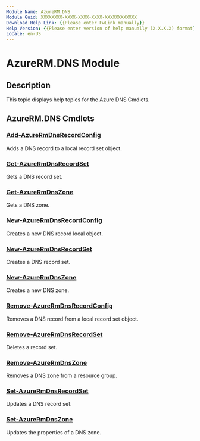 ```yaml
---
Module Name: AzureRM.DNS
Module Guid: XXXXXXXX-XXXX-XXXX-XXXX-XXXXXXXXXXXX
Download Help Link: {{Please enter FwLink manually}}
Help Version: {{Please enter version of help manually (X.X.X.X) format}}
Locale: en-US
---
```


# AzureRM.DNS Module
## Description
This topic displays help topics for the Azure DNS Cmdlets. 

## AzureRM.DNS Cmdlets
### [Add-AzureRmDnsRecordConfig](.\Add-AzureRmDnsRecordConfig.md)
Adds a DNS record to a local record set object.


### [Get-AzureRmDnsRecordSet](.\Get-AzureRmDnsRecordSet.md)
Gets a DNS record set.


### [Get-AzureRmDnsZone](.\Get-AzureRmDnsZone.md)
Gets a DNS zone.


### [New-AzureRmDnsRecordConfig](.\New-AzureRmDnsRecordConfig.md)
Creates a new DNS record local object.


### [New-AzureRmDnsRecordSet](.\New-AzureRmDnsRecordSet.md)
Creates a DNS record set.


### [New-AzureRmDnsZone](.\New-AzureRmDnsZone.md)
Creates a new DNS zone.


### [Remove-AzureRmDnsRecordConfig](.\Remove-AzureRmDnsRecordConfig.md)
Removes a DNS record from a local record set object.


### [Remove-AzureRmDnsRecordSet](.\Remove-AzureRmDnsRecordSet.md)
Deletes a record set.


### [Remove-AzureRmDnsZone](.\Remove-AzureRmDnsZone.md)
Removes a DNS zone from a resource group.


### [Set-AzureRmDnsRecordSet](.\Set-AzureRmDnsRecordSet.md)
Updates a DNS record set.


### [Set-AzureRmDnsZone](.\Set-AzureRmDnsZone.md)
Updates the properties of a DNS zone.



